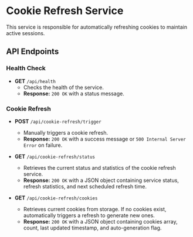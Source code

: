 # Cookie Refresh Service

This service is responsible for automatically refreshing cookies to maintain active sessions.

## API Endpoints

### Health Check

*   **GET** `/api/health`
    *   Checks the health of the service.
    *   **Response:** `200 OK` with a status message.

### Cookie Refresh

*   **POST** `/api/cookie-refresh/trigger`
    *   Manually triggers a cookie refresh.
    *   **Response:** `200 OK` with a success message or `500 Internal Server Error` on failure.

*   **GET** `/api/cookie-refresh/status`
    *   Retrieves the current status and statistics of the cookie refresh service.
    *   **Response:** `200 OK` with a JSON object containing service status, refresh statistics, and next scheduled refresh time.

*   **GET** `/api/cookie-refresh/cookies`
    *   Retrieves current cookies from storage. If no cookies exist, automatically triggers a refresh to generate new ones.
    *   **Response:** `200 OK` with a JSON object containing cookies array, count, last updated timestamp, and auto-generation flag.